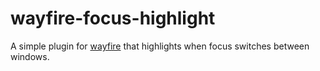 # wayfire-focus-highlight

A simple plugin for [wayfire](https://github.com/WayfireWM/wayfire) that highlights when focus switches between windows.